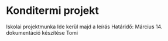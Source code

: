 # Konditermi projekt
Iskolai projektmunka
Ide kerül majd a leírás
Határidő: Március 14.
dokumentáció készítése
Tomi



